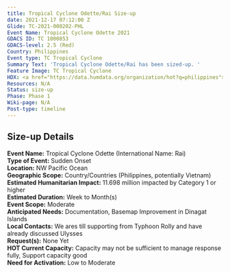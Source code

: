 ```yaml
---
title: Tropical Cyclone Odette/Rai Size-up
date: 2021-12-17 07:12:00 Z
Glide: TC-2021-000202-PHL
Event Name: Tropical Cyclone Odette 2021
GDACS ID: TC 1000853
GDACS-level: 2.5 (Red)
Country: Philippines
Event type: TC Tropical Cyclone
Summary Text: 'Tropical Cyclone Odette/Rai has been sized-up. '
Feature Image: TC Tropical Cyclone
HDX: <a href="https://data.humdata.org/organization/hot?q=philippines">Philippines</a>
Resources: N/A
Status: size-up
Phase: Phase 1
Wiki-page: N/A
Post-type: timeline
---
```


<h2>Size-up Details</h2>

<strong>Event Name:</strong> Tropical Cyclone Odette (International Name: Rai)<br>
<strong>Type of Event:</strong> Sudden Onset<br>
<strong>Location:</strong> NW Pacific Ocean<br>
<strong>Geographic Scope:</strong>  Country/Countries (Philippines, potentially Vietnam)<br>
<strong>Estimated Humanitarian Impact:</strong>  11.698 million impacted by Category 1 or higher<br>
<strong>Estimated Duration:</strong> Week to Month(s)<br>
<strong>Event Scope:</strong> Moderate<br>
<strong>Anticipated Needs:</strong> Documentation, Basemap Improvement in Dinagat Islands<br>
<strong>Local Contacts:</strong> We ares till supporting from Typhoon Rolly and have already discussed Ulysses<br>
<strong>Request(s):</strong> None Yet<br>
<strong>HOT Current Capacity:</strong> Capacity may not be sufficient to manage response fully, Support capacity good<br>
<strong>Need for Activation:</strong> Low to Moderate<br>
